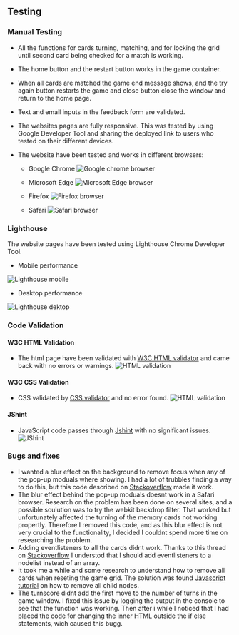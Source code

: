 ## Testing
### Manual Testing
- All the functions for cards turning, matching, and for locking the grid until second card being checked for a match is working.
- The home button and the restart button works in the game container.
- When all cards are matched the game end message shows, and the try again button restarts the game and close button close the window and return to the home page.
- Text and email inputs in the feedback form are validated.
- The websites pages are fully responsive. This was tested by using Google Developer Tool and sharing the deployed link to users who tested on their different devices. 
- The website have been tested and works in different browsers:

  - Google Chrome
 ![Google chrome browser](/docs/README-images/google-chrome-testing.png)

  - Microsoft Edge
 ![Microsoft Edge browser](/docs/README-images/explorer-test.png)

  - Firefox
 ![Firefox browser](/docs/README-images/firefox-test.png)

  - Safari
 ![Safari browser](/docs/README-images/safari-testing.jpg)

### Lighthouse
The website pages have been tested using Lighthouse Chrome Developer Tool.
- Mobile performance 

![Lighthouse mobile](/docs/README-images/lighthouse-mobile.png)

- Desktop performance

![Lighthouse dektop](/docs/README-images/lighthouse-desktop.png)

### Code Validation
#### W3C HTML Validation
- The html page have been validated with [W3C HTML validator](https://validator.w3.org/) and came back with no errors or warnings.
![HTML validation](/docs/README-images/html-validator.png)

#### W3C CSS Validation
- CSS validated by [CSS validator](https://jigsaw.w3.org/css-validator/) and no error found.
![HTML validation](/docs/README-images/css-validator.png)


#### JShint
- JavaScript code passes through [Jshint](https://jshint.com/) with no significant issues.
![JShint](/docs/README-images/jshint.png)


### Bugs and fixes
- I wanted a blur effect on the background to remove focus when any of the pop-up moduals where showing. I had a lot of trubbles finding a way to do this, but this code described on [Stackoverflow](https://stackoverflow.com/questions/61353311/adding-background-blur-via-css-behind-pop-up-modal) made it work. 
- The blur effect behind the pop-up moduals doesnt work in a Safari browser. Research on the problem has been done on several sites, and a possible soulution was to try the webkit backdrop filter. That worked but unfortunately affected the turning of the memory cards not working propertly. Therefore I removed this code, and as this blur effect is not very crucial to the functionality, I decided I couldnt spend more time on researching the problem.
- Adding eventlisteners to all the cards didnt work. Thanks to this thread on [Stackoverflow](https://stackoverflow.com/questions/32027935/addeventlistener-is-not-a-function-why-does-this-error-occur) I understod that I should add eventlisteners to a nodelist instead of an array.
- It took me a while and some research to understand how to remove all cards when reseting the game grid. The solution was found [Javascript tutorial](https://www.javascripttutorial.net/dom/manipulating/remove-all-child-nodes/) on how to remove all child nodes.
- The turnscore didnt add the first move to the number of turns in the game window. I fixed this issue by logging the output in the console to see that the function was working. Then after i while I noticed that I had placed the code for changing the inner HTML outside the if else statements, wich caused this bugg. 
